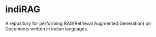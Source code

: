 # indiRAG
A repository for performing RAG(Retrieval Augmented Generation) on Documents written in indian languages.
